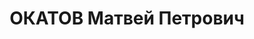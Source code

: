 ---
title: ОКАТОВ Матвей Петрович
description: "Род. в 1892 г., с. Троицкий Посад Горномарийского района Марийской АССР,\
  \ русский, образование колхозник, \n  Арестован 9 сентября 1936 г. \n  Приговор:\
  \ 8 лет заключения."
---